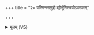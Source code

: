 +++
title = "२० यस्मिन्त्समुद्रो द्यौर्भूमिस्त्रयोऽवरपरम्"

+++
<details><summary>मूलम् (VS)</summary>

यस्मि॑न्त्समु॒द्रो द्यौर्भूमि॒स्त्रयो॑ऽवरप॒रं श्रि॒ताः ॥
</details>